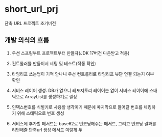 # short_url_prj
단축 URL 프로젝트 초기버전

## 개발 의식의 흐름

1. 우선 스프링부트 프로젝트부터 만들자(JDK 17버전 다운받고 적용)

2. 컨트롤러를 만들어서 세팅 및 테스트(작동 확인)

3. 타임리프 쓰는법이 기억 안나니 우선 컨트롤러로 타임리프 뷰단 연결 되는지 여부 확인

4. 서비스 레이어 생성. DB가 없으니 레포지토리 레이어는 없이 서비스 레이어에 스태틱으로 ArrayList를 생성하기로 결정

5. 인덱스번호를 식별키로 사용할 생각이기 때문에 마지막으로 들어갈 번호를 체킹하기 위해 스태틱으로 번호 생성

6. 서비스에 추가할 메서드는 base62로 인코딩해주는 메서드, 그리고 인코딩 결과를 리턴해줄 단축url 생성 메서드 이렇게 두 
